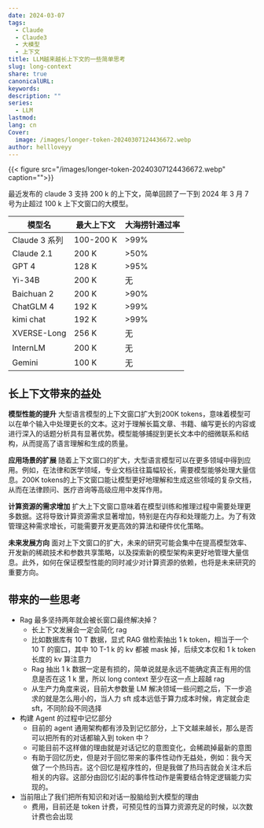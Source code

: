 ```yaml
---
date: 2024-03-07
tags:
  - Claude
  - Claude3
  - 大模型
  - 上下文
title: LLM越来越长上下文的一些简单思考
slug: long-context
share: true
canonicalURL: 
keywords: 
description: ""
series:
  - LLM
lastmod: 
lang: cn
Cover:
  image: /images/longer-token-20240307124436672.webp
author: hellloveyy
---
```



{{< figure src="/images/longer-token-20240307124436672.webp" caption="">}}

最近发布的 claude 3 支持 200 k 的上下文，简单回顾了一下到 2024 年 3 月 7 号为止超过 100 k 上下文窗口的大模型。

| 模型名 | 最大上下文 | 大海捞针通过率 |
| --- | --- | --- |
| Claude 3 系列 | 100-200 K | >99% |
| Claude 2.1 | 200 K | >50% |
| GPT 4 | 128 K | >95% |
| Yi-34B | 200 K | 无 |
| Baichuan 2 | 200 K | >90% |
| ChatGLM 4 | 192 K | >99% |
| kimi chat | 192 K | >99% |
| XVERSE-Long | 256 K | 无 |
| InternLM | 200 K | 无 |
| Gemini | 100 K | 无 |

## 长上下文带来的益处

**模型性能的提升** 大型语言模型的上下文窗口扩大到200K tokens，意味着模型可以在单个输入中处理更长的文本。这对于理解长篇文章、书籍、编写更长的内容或进行深入的话题分析具有显著优势。模型能够捕捉到更长文本中的细微联系和结构，从而提高了语言理解和生成的质量。

**应用场景的扩展** 随着上下文窗口的扩大，大型语言模型可以在更多领域中得到应用。例如，在法律和医学领域，专业文档往往篇幅较长，需要模型能够处理大量信息。200K tokens的上下文窗口能让模型更好地理解和生成这些领域的复杂文档，从而在法律顾问、医疗咨询等高级应用中发挥作用。

**计算资源的需求增加** 扩大上下文窗口意味着在模型训练和推理过程中需要处理更多数据。这将导致计算资源需求显著增加，特别是在内存和处理能力上。为了有效管理这种需求增长，可能需要开发更高效的算法和硬件优化策略。

**未来发展方向** 面对上下文窗口的扩大，未来的研究可能会集中在提高模型效率、开发新的稀疏技术和参数共享策略，以及探索新的模型架构来更好地管理大量信息。此外，如何在保证模型性能的同时减少对计算资源的依赖，也将是未来研究的重要方向。


## 带来的一些思考

- Rag 最多坚持两年就会被长窗口最终解决掉？
	- 长上下文发展会一定会简化 rag
	- 比如数据库有 10 T 数据，显式 RAG 做检索抽出 1 k token，相当于一个 10 T 的窗口，其中 10 T-1 k 的 kv 都被 mask 掉，后续文本仅和 1 k token 长度的 kv 算注意力
	- Rag 抽出 1 k 数据一定是有损的，简单说就是永远不能确定真正有用的信息是否在这 1 k 里，所以 long context 至少在这一点上超越 rag
	- 从生产力角度来说，目前大参数量 LM 解决领域一些问题之后，下一步追求的就是怎么用小的，当人力 sft 成本远低于算力成本时候，肯定就会走 sft，不同阶段不同选择
- 构建 Agent 的过程中记忆部分
	- 目前的 agent 通用架构都有涉及到记忆部分，上下文越来越长，那么是否可以把所有的对话都输入到 token 中？
	- 可能目前不这样做的理由就是对话记忆的意图变化，会稀疏掉最新的意图
	- 有助于回忆历史，但是对于回忆带来的事件性动作无益处，例如：我今天做了一个热玛吉。这个回忆是程序性的，但是我做了热玛吉就会关注术后相关的内容。这部分由回忆引起的事件性动作是需要结合特定逻辑能力实现的。
- 当前阻止了我们把所有知识和对话一股脑给到大模型的理由
	- 费用，目前还是 token 计费，可预见性的当算力资源充足的时候，以次数计费也会出现
